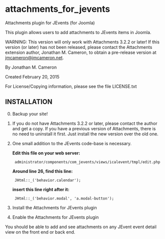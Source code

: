 attachments_for_jevents
=======================

Attachments plugin for JEvents (for Joomla)

This plugin allows users to add attachments to JEvents items in Joomla.

WARNING: This version will only work with Attachments 3.2.2 or later!
         If this version (or later) has not been released, please contact 
	 the Attachments extension author, Jonathan M. Cameron, to obtain
         a pre-release version at jmcameron@jmcameron.net.

By Jonathan M. Cameron

Created February 20, 2015

For License/Copying information, please see the file LICENSE.txt


INSTALLATION
------------

0. Backup your site!

1. If you do not have Attachments 3.2.2 or later, please contact the author
   and get a copy.  If you have a previous version of Attachments, there is 
   no need to uninstall it first.  Just install the new version over the old
   one.


2. One small addition to the JEvents code-base is necessary.  

   **Edit this file on your web server:**

        administrator/components/com_jevents/views/icalevent/tmpl/edit.php

   **Around line 26, find this line:**

        JHtml::_('behavior.calendar');

   **insert this line right after it:**

        JHtml::_('behavior.modal', 'a.modal-button');


3. Install the Attachments for JEvents plugin

4. Enable the Attachments for JEvents plugin

You should be able to add and see attachments on any JEvent event detail view
on the front end or back end.
